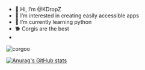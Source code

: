 - 👋 Hi, I’m @KDropZ
- 👀 I’m interested in creating easily accessible apps
- 🌱 I’m currently learning python
- 🐕 Corgis are the best
- 
![corgoo](https://user-images.githubusercontent.com/77630187/163626982-04bd84e7-6bb6-42f6-ab22-b6398df2fb18.gif)



[![Anurag's GitHub stats](https://github-readme-stats.vercel.app/api?username=kdropz)](https://github.com/anuraghazra/github-readme-stats)
